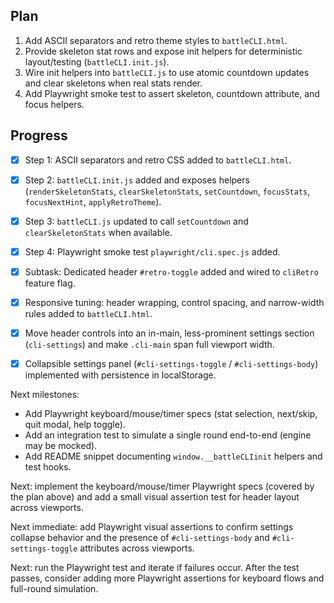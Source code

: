 ## Plan

1. Add ASCII separators and retro theme styles to `battleCLI.html`.
2. Provide skeleton stat rows and expose init helpers for deterministic layout/testing (`battleCLI.init.js`).
3. Wire init helpers into `battleCLI.js` to use atomic countdown updates and clear skeletons when real stats render.
4. Add Playwright smoke test to assert skeleton, countdown attribute, and focus helpers.

## Progress

- [x] Step 1: ASCII separators and retro CSS added to `battleCLI.html`.
- [x] Step 2: `battleCLI.init.js` added and exposes helpers (`renderSkeletonStats`, `clearSkeletonStats`, `setCountdown`, `focusStats`, `focusNextHint`, `applyRetroTheme`).
- [x] Step 3: `battleCLI.js` updated to call `setCountdown` and `clearSkeletonStats` when available.
- [x] Step 4: Playwright smoke test `playwright/cli.spec.js` added.
- [x] Subtask: Dedicated header `#retro-toggle` added and wired to `cliRetro` feature flag.

- [x] Responsive tuning: header wrapping, control spacing, and narrow-width rules added to `battleCLI.html`.
 - [x] Move header controls into an in-main, less-prominent settings section (`cli-settings`) and make `.cli-main` span full viewport width.
 - [x] Collapsible settings panel (`#cli-settings-toggle` / `#cli-settings-body`) implemented with persistence in localStorage.

Next milestones:

- Add Playwright keyboard/mouse/timer specs (stat selection, next/skip, quit modal, help toggle).
- Add an integration test to simulate a single round end-to-end (engine may be mocked).
- Add README snippet documenting `window.__battleCLIinit` helpers and test hooks.

Next: implement the keyboard/mouse/timer Playwright specs (covered by the plan above) and add a small visual assertion test for header layout across viewports.

Next immediate: add Playwright visual assertions to confirm settings collapse behavior and the presence of `#cli-settings-body` and `#cli-settings-toggle` attributes across viewports.

Next: run the Playwright test and iterate if failures occur. After the test passes, consider adding more Playwright assertions for keyboard flows and full-round simulation.
